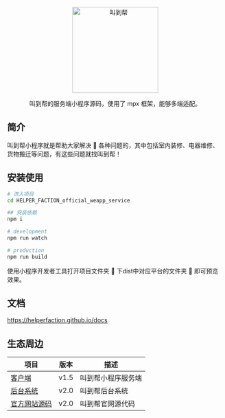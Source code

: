 <p align="center">
    <a href="https://helperfaction.github.io/">
        <img alt="叫到帮" src="https://i.ibb.co/9bGjNCw/LOGO-01.jpg" width="200">
    </a>
</p>


<!-- https://ibb.co/qNxwdP0 -->

<p align="center">
    叫到帮的服务端小程序源码，使用了 mpx 框架，能够多端适配。
</p>

<!-- ![test-status](https://github.com/helperfaction/weapp/test/badge.svg)
![docs-status](https://github.com/helperfaction/weapp/docs/badge.svg) -->

## 简介

叫到帮小程序就是帮助大家解决 🧰 各种问题的，其中包括室内装修、电器维修、货物搬迁等问题，有这些问题就找叫到帮！

<!-- ## 扫码体验

<img alt="叫到帮服务端二维码" src="https://github.com/helperfaction/image/Qrcode.png" width="200"> -->

## 安装使用

```bash
# 进入项目
cd HELPER_FACTION_official_weapp_service

## 安装依赖
npm i

# development
npm run watch

# production
npm run build
```

使用小程序开发者工具打开项目文件夹 📁 下dist中对应平台的文件夹 📁 即可预览效果。

## 文档

https://helperfaction.github.io/docs

## 生态周边

|项目|版本|描述|
--|--|--
|[客户端](https://github.com/Sanzro-Lee/HELPER_FACTION_official_weapp)|v1.5|叫到帮小程序服务端|
|[后台系统](https://github.com/Sanzro-Lee/HELPER_FACTION_official_background_management_system)|v2.0|叫到帮后台系统|
|[官方网站源码](https://github.com/Sanzro-Lee/HELPER_FACTION_official_website)|v2.0|叫到帮官网源代码|

